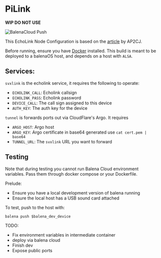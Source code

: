 # PiLink

**WIP DO NOT USE**

![BalenaCloud Push](https://github.com/amingilani/pars-echolink/workflows/BalenaCloud%20Push/badge.svg)

This EchoLink Node Configuration is based on the [article](http://www.pakhams.com/index.php?option=com_content&view=article&id=178:pi3echolink&catid=45:misc&Itemid=158) by AP2CJ.

Before running, ensure you have [Docker](https://docs.docker.com/get-docker/) installed. This build is meant to be deployed to a balenaOS host, and depends on a host with `ALSA`.


## Services:

`svxlink` is the echolink service, it requires the following to operate:

- `ECHOLINK_CALL`: Echolink callsign
- `ECHOLINK_PASS`: Echolink password
- `DEVICE_CALL`: The call sign assigned to this device
- `AUTH_KEY`: The auth key for the device

`tunnel` is forwards ports out via CloudFlare's Argo. It requires

- `ARGO_HOST`: Argo host
- `ARGO_KEY`: Argo certificate in base64 generated use `cat cert.pem | base64`
- `TUNNEL_URL`: The `svxlink` URL you want to forward


## Testing

Note that during testing you cannot run Balena Cloud environment variables. Pass them through docker compose or your Dockerfile.

Prelude:

+ Ensure you have a local development version of balena running
+ Ensure the local host has a USB sound card attached

To test, push to the host with:

```
balena push $balena_dev_device
```


TODO:

+ Fix environment variables in intermediate container
+ deploy via balena cloud
+ Finish dev
+ Expose public ports
